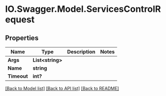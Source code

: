 # IO.Swagger.Model.ServicesControlRequest
## Properties

Name | Type | Description | Notes
------------ | ------------- | ------------- | -------------
**Args** | **List&lt;string&gt;** |  | 
**Name** | **string** |  | 
**Timeout** | **int?** |  | 

[[Back to Model list]](../README.md#documentation-for-models) [[Back to API list]](../README.md#documentation-for-api-endpoints) [[Back to README]](../README.md)

